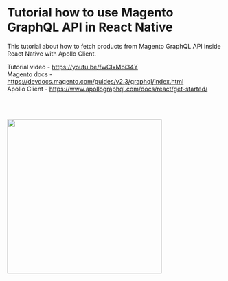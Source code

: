 # Tutorial how to use Magento GraphQL API in React Native

This tutorial about how to fetch products from Magento GraphQL API inside React Native with Apollo Client.

Tutorial video - https://youtu.be/fwCIxMbi34Y    
Magento docs - https://devdocs.magento.com/guides/v2.3/graphql/index.html    
Apollo Client - https://www.apollographql.com/docs/react/get-started/    
          
<br/><br/>

<img src="https://github.com/troublediehard/rn-magento-graphql-tutorial/blob/master/docs/demo.png" alt="" width="360">
